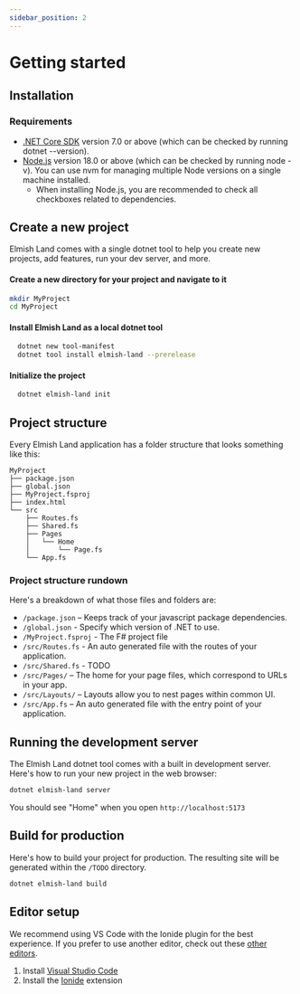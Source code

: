 ```yaml
---
sidebar_position: 2
---
```


# Getting started

## Installation

### Requirements
* [.NET Core SDK](https://dotnet.microsoft.com/en-us/) version 7.0 or above (which can be checked by running dotnet --version).
* [Node.js](https://nodejs.org/en) version 18.0 or above (which can be checked by running node -v). You can use nvm for managing multiple Node versions on a single machine installed.
  - When installing Node.js, you are recommended to check all checkboxes related to dependencies.

## Create a new project
Elmish Land comes with a single dotnet tool to help you create new projects, add features, run your dev server, and more.

#### Create a new directory for your project and navigate to it

```bash
mkdir MyProject
cd MyProject
```

#### Install Elmish Land as a local dotnet tool

```bash
  dotnet new tool-manifest
  dotnet tool install elmish-land --prerelease
```

#### Initialize the project

```bash
  dotnet elmish-land init
```

## Project structure

Every Elmish Land application has a folder structure that looks something like this:

```
MyProject
├── package.json
├── global.json
├── MyProject.fsproj
├── index.html
└── src
    ├── Routes.fs
    ├── Shared.fs
    ├── Pages
    │   └── Home
    │       └── Page.fs
    └── App.fs
```

### Project structure rundown
Here's a breakdown of what those files and folders are:

* `/package.json` – Keeps track of your javascript package dependencies.
* `/global.json` - Specify which version of .NET to use.
* `/MyProject.fsproj` - The F# project file
* `/src/Routes.fs` - An auto generated file with the routes of your application.
* `/src/Shared.fs` - TODO
* `/src/Pages/` – The home for your page files, which correspond to URLs in your app.
* `/src/Layouts/` – Layouts allow you to nest pages within common UI.
* `/src/App.fs` – An auto generated file with the entry point of your application.

## Running the development server

The Elmish Land dotnet tool comes with a built in development server. Here's how to run your new project in the web browser:

```bash
dotnet elmish-land server
```

You should see "Home" when you open `http://localhost:5173`

## Build for production

Here's how to build your project for production. The resulting site will be generated within the `/TODO` directory.

```bash
dotnet elmish-land build
```

## Editor setup

We recommend using VS Code with the Ionide plugin for the best experience. If you prefer to use another editor, check out these [other editors](/docs/advanced/other-editors).

1. Install [Visual Studio Code](https://code.visualstudio.com/)
2. Install the [Ionide](https://ionide.io/Editors/Code/overview.html) extension
